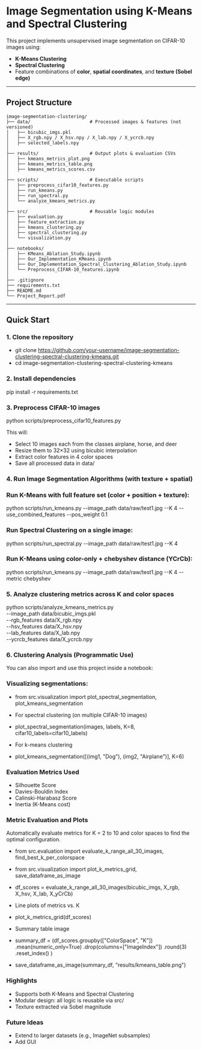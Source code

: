 # Image Segmentation using K-Means and Spectral Clustering

This project implements unsupervised image segmentation on CIFAR-10 images using:

- **K-Means Clustering**
- **Spectral Clustering**
- Feature combinations of **color**, **spatial coordinates**, and **texture (Sobel edge)**

---

## Project Structure

```text
image-segmentation-clustering/
├── data/                      # Processed images & features (not versioned)
│   ├── bicubic_imgs.pkl
│   ├── X_rgb.npy / X_hsv.npy / X_lab.npy / X_ycrcb.npy
│   ├── selected_labels.npy
│
├── results/                   # Output plots & evaluation CSVs
│   ├── kmeans_metrics_plot.png
│   ├── kmeans_metrics_table.png
│   ├── kmeans_metrics_scores.csv
│
├── scripts/                   # Executable scripts
│   ├── preprocess_cifar10_features.py
│   ├── run_kmeans.py
│   ├── run_spectral.py
│   └── analyze_kmeans_metrics.py
│
├── src/                       # Reusable logic modules
│   ├── evaluation.py
│   ├── feature_extraction.py
│   ├── kmeans_clustering.py
│   ├── spectral_clustering.py
│   └── visualization.py
│
├── notebooks/                 
│   ├── KMeans_Ablation_Study.ipynb
│   ├── Our_Implementation_KMeans.ipynb
│   ├── Our_Implementation_Spectral_Clustering_Ablation_Study.ipynb
│   └── Preprocess_CIFAR-10_features.ipynb
│
├── .gitignore
├── requirements.txt
├── README.md
└── Project_Report.pdf
```

---

## Quick Start

### 1. Clone the repository

* git clone https://github.com/your-username/image-segmentation-clustering-spectral-clustering-kmeans.git
* cd image-segmentation-clustering-spectral-clustering-kmeans

### 2. Install dependencies

pip install -r requirements.txt

### 3. Preprocess CIFAR-10 images

python scripts/preprocess_cifar10_features.py

This will:
- Select 10 images each from the classes airplane, horse, and deer
- Resize them to 32×32 using bicubic interpolation
- Extract color features in 4 color spaces
- Save all processed data in data/

### 4. Run Image Segmentation Algorithms (with texture + spatial)

### Run K-Means with full feature set (color + position + texture):

python scripts/run_kmeans.py --image_path data/raw/test1.jpg --K 4 --use_combined_features --pos_weight 0.1

### Run Spectral Clustering on a single image:

python scripts/run_spectral.py --image_path data/raw/test1.jpg --K 4

### Run K-Means using color-only + chebyshev distance (YCrCb):

python scripts/run_kmeans.py --image_path data/raw/test1.jpg --K 4 --metric chebyshev

### 5. Analyze clustering metrics across K and color spaces

python scripts/analyze_kmeans_metrics.py \
    --image_path data/bicubic_imgs.pkl \
    --rgb_features data/X_rgb.npy \
    --hsv_features data/X_hsv.npy \
    --lab_features data/X_lab.npy \
    --ycrcb_features data/X_ycrcb.npy

### 6. Clustering Analysis (Programmatic Use)

You can also import and use this project inside a notebook:

### Visualizing segmentations:

* from src.visualization import plot_spectral_segmentation, plot_kmeans_segmentation

- For spectral clustering (on multiple CIFAR-10 images)
* plot_spectral_segmentation(images, labels, K=8, cifar10_labels=cifar10_labels)

- For k-means clustering
* plot_kmeans_segmentation([(img1, "Dog"), (img2, "Airplane")], K=6)

### Evaluation Metrics Used

- Silhouette Score
- Davies-Bouldin Index
- Calinski-Harabasz Score
- Inertia (K-Means cost)

### Metric Evaluation and Plots

Automatically evaluate metrics for K = 2 to 10 and color spaces to find the optimal configuration.

* from src.evaluation import evaluate_k_range_all_30_images, find_best_k_per_colorspace
* from src.visualization import plot_k_metrics_grid, save_dataframe_as_image

* df_scores = evaluate_k_range_all_30_images(bicubic_imgs, X_rgb, X_hsv, X_lab, X_yCrCb)

- Line plots of metrics vs. K
* plot_k_metrics_grid(df_scores)

- Summary table image
* summary_df = (df_scores.groupby(["ColorSpace", "K"])
	     .mean(numeric_only=True)
             .drop(columns=["ImageIndex"])
             .round(3)
             .reset_index()
)

* save_dataframe_as_image(summary_df, "results/kmeans_table.png")

### Highlights

- Supports both K-Means and Spectral Clustering
- Modular design: all logic is reusable via src/
- Texture extracted via Sobel magnitude

### Future Ideas

- Extend to larger datasets (e.g., ImageNet subsamples)
- Add GUI 
